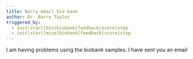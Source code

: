 ```yaml
---
title: Barry email bio bank
author: Dr. Barry Taylor
triggered_by:
  - init|start|bio|biobank|feedback|score|step
  - init|start|mice|biobank|feedback|score|step
---
```

I am having problems using the biobank samples. I have sent you an email
